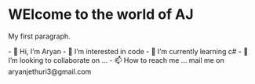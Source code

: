 <!DOCTYPE html>
<html>
<head><script async src="https://pagead2.googlesyndication.com/pagead/js/adsbygoogle.js?client=ca-pub-4273508019842319"
     crossorigin="anonymous"></script>
</head>
<body>

<h1>WElcome to the world of AJ</h1>
<p>My first paragraph.</p>

</body>
</html>
- 👋 Hi, I’m Aryan
- 👀 I’m interested in code
- 🌱 I’m currently learning c#
- 💞️ I’m looking to collaborate on ...
- 📫 How to reach me ... mail me on aryanjethuri3@gmail.com

<!---
aryan5-0/aryan5-0 is a ✨ special ✨ repository because its `README.md` (this file) appears on your GitHub profile.
You can click the Preview link to take a look at your changes.
--->
